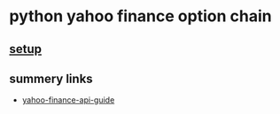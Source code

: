 # python yahoo finance option chain

## [setup](https://github.com/MathiasStadler/python_stooq_data/blob/main/python_stooq.ipynb)


## summery links

- [yahoo-finance-api-guide](https://algotrading101.com/learn/yahoo-finance-api-guide/)